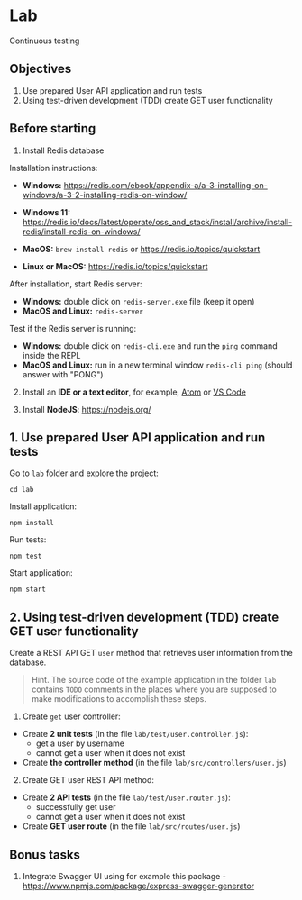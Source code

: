 
# Lab

Continuous testing

## Objectives

1. Use prepared User API application and run tests
2. Using test-driven development (TDD) create GET user functionality

## Before starting

1. Install Redis database

Installation instructions:

- **Windows:** https://redis.com/ebook/appendix-a/a-3-installing-on-windows/a-3-2-installing-redis-on-window/
- **Windows 11:**
https://redis.io/docs/latest/operate/oss_and_stack/install/archive/install-redis/install-redis-on-windows/

- **MacOS:** `brew install redis` or https://redis.io/topics/quickstart
- **Linux or MacOS:** https://redis.io/topics/quickstart

After installation, start Redis server:

- **Windows:** double click on `redis-server.exe` file (keep it open)
- **MacOS and Linux:** `redis-server`

Test if the Redis server is running:

- **Windows:** double click on `redis-cli.exe` and run the `ping` command inside the REPL
- **MacOS and Linux:** run in a new terminal window `redis-cli ping` (should answer with "PONG")

2. Install an **IDE or a text editor**, for example, [Atom](https://atom.io/) or [VS Code](https://code.visualstudio.com/)

3. Install **NodeJS**: https://nodejs.org/


## 1. Use prepared User API application and run tests

Go to [`lab`](lab) folder and explore the project:

```
cd lab
```

Install application:

```
npm install
```

Run tests:

```
npm test
```

Start application:

```
npm start
```

## 2. Using test-driven development (TDD) create GET user functionality

Create a REST API GET `user` method that retrieves user information from the database.

> Hint. The source code of the example application in the folder `lab` contains `TODO` comments in the places where you are supposed to make modifications to accomplish these steps.

1) Create `get` user controller:
  - Create **2 unit tests** (in the file `lab/test/user.controller.js`):
    - get a user by username
    - cannot get a user when it does not exist
  - Create **the controller method** (in the file `lab/src/controllers/user.js`)

2) Create GET user REST API method:
  - Create **2 API tests** (in the file `lab/test/user.router.js`):
    - successfully get user
    - cannot get a user when it does not exist
  - Create **GET user route** (in the file `lab/src/routes/user.js`)

## Bonus tasks

1. Integrate Swagger UI using for example this package - https://www.npmjs.com/package/express-swagger-generator
